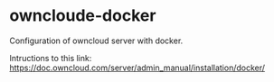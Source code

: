 owncloude-docker
============
Configuration of owncloud server with docker. 

Intructions to this link: https://doc.owncloud.com/server/admin_manual/installation/docker/
